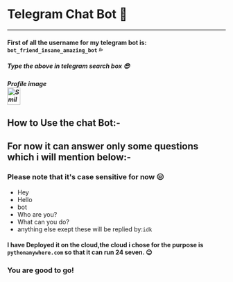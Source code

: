 # Telegram Chat Bot :thinking:
------

#### First of all the username for my telegram bot is: `bot_friend_insane_amazing_bot` :sweat_drops: 
   ##### Type the above in telegram search box :sunglasses:
   ##### Profile image <br> <img src="https://i.pinimg.com/736x/e3/3c/2f/e33c2fa94c03efa06678116f80d62d0d.jpg" alt="Smiley face" height="40" width="30">

## How to Use the chat Bot:-

## For now it can answer only some questions which i will mention below:-
### Please note that it's case sensitive for now :unamused:<br>
+ Hey 
+ Hello
+ bot
+ Who are you?
+ What can you do?
+ anything else exept these will be replied by:`idk`


#### I have Deployed it on the cloud,the cloud i chose for the purpose is `pythonanywhere.com` so that it can run 24 seven. :wink:<br>

### You are good to go!

